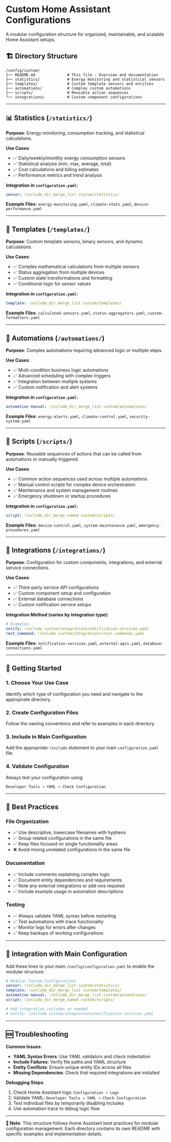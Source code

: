 # Custom Home Assistant Configurations

A modular configuration structure for organized, maintainable, and scalable Home Assistant setups.

<!-- Test sync - $(date) -->

## 🏗️ Directory Structure

```
/config/custom/
├── README.md              # This file - Overview and documentation  
├── statistics/            # Energy monitoring and statistical sensors
├── templates/             # Custom template sensors and entities
├── automations/           # Complex custom automations
├── scripts/               # Reusable action sequences
└── integrations/          # Custom component configurations
```

---

## 📊 **Statistics** (`/statistics/`)

**Purpose**: Energy monitoring, consumption tracking, and statistical calculations.

**Use Cases**:
- ✅ Daily/weekly/monthly energy consumption sensors
- ✅ Statistical analysis (min, max, average, total)
- ✅ Cost calculations and billing estimates
- ✅ Performance metrics and trend analysis

**Integration in `configuration.yaml`:**
```yaml
sensor: !include_dir_merge_list custom/statistics/
```

**Example Files**: `energy-monitoring.yaml`, `climate-stats.yaml`, `device-performance.yaml`

---

## 🔧 **Templates** (`/templates/`)

**Purpose**: Custom template sensors, binary sensors, and dynamic calculations.

**Use Cases**:
- ✅ Complex mathematical calculations from multiple sensors
- ✅ Status aggregation from multiple devices  
- ✅ Custom state transformations and formatting
- ✅ Conditional logic for sensor values

**Integration in `configuration.yaml`:**
```yaml
template: !include_dir_merge_list custom/templates/
```

**Example Files**: `calculated-sensors.yaml`, `status-aggregators.yaml`, `custom-formatters.yaml`

---

## 🤖 **Automations** (`/automations/`)

**Purpose**: Complex automations requiring advanced logic or multiple steps.

**Use Cases**:
- ✅ Multi-condition business logic automations
- ✅ Advanced scheduling with complex triggers
- ✅ Integration between multiple systems
- ✅ Custom notification and alert systems

**Integration in `configuration.yaml`:**
```yaml
automation manual: !include_dir_merge_list custom/automations/
```

**Example Files**: `energy-alerts.yaml`, `climate-control.yaml`, `security-system.yaml`

---

## 📜 **Scripts** (`/scripts/`)

**Purpose**: Reusable sequences of actions that can be called from automations or manually triggered.

**Use Cases**:
- ✅ Common action sequences used across multiple automations
- ✅ Manual control scripts for complex device orchestration
- ✅ Maintenance and system management routines
- ✅ Emergency shutdown or startup procedures

**Integration in `configuration.yaml`:**
```yaml
script: !include_dir_merge_named custom/scripts/
```

**Example Files**: `device-control.yaml`, `system-maintenance.yaml`, `emergency-procedures.yaml`

---

## 🔌 **Integrations** (`/integrations/`)

**Purpose**: Configuration for custom components, integrations, and external service connections.

**Use Cases**:
- ✅ Third-party service API configurations
- ✅ Custom component setup and configuration
- ✅ External database connections
- ✅ Custom notification service setups

**Integration Method (varies by integration type):**
```yaml
# Examples:
notify: !include custom/integrations/notification-services.yaml
rest_command: !include custom/integrations/rest-commands.yaml
```

**Example Files**: `notification-services.yaml`, `external-apis.yaml`, `database-connections.yaml`

---

## 🚀 **Getting Started**

### 1. **Choose Your Use Case**
Identify which type of configuration you need and navigate to the appropriate directory.

### 2. **Create Configuration Files**
Follow the naming conventions and refer to examples in each directory.

### 3. **Include in Main Configuration**
Add the appropriate `!include` statement to your main `configuration.yaml` file.

### 4. **Validate Configuration**
Always test your configuration using:
```
Developer Tools → YAML → Check Configuration
```

---

## 📖 **Best Practices**

### **File Organization**
- ✅ Use descriptive, lowercase filenames with hyphens
- ✅ Group related configurations in the same file
- ✅ Keep files focused on single functionality areas
- ❌ Avoid mixing unrelated configurations in the same file

### **Documentation**
- ✅ Include comments explaining complex logic
- ✅ Document entity dependencies and requirements
- ✅ Note any external integrations or add-ons required
- ✅ Include example usage in automation descriptions

### **Testing**
- ✅ Always validate YAML syntax before restarting
- ✅ Test automations with trace functionality
- ✅ Monitor logs for errors after changes
- ✅ Keep backups of working configurations

---

## 🔗 **Integration with Main Configuration**

Add these lines to your main `/config/configuration.yaml` to enable the modular structure:

```yaml
# Modular Custom Configurations
sensor: !include_dir_merge_list custom/statistics/
template: !include_dir_merge_list custom/templates/
automation manual: !include_dir_merge_list custom/automations/
script: !include_dir_merge_named custom/scripts/

# Add integration includes as needed
# notify: !include custom/integrations/notification-services.yaml
```

---

## 🆘 **Troubleshooting**

**Common Issues**:
- **YAML Syntax Errors**: Use YAML validators and check indentation
- **Include Failures**: Verify file paths and YAML structure
- **Entity Conflicts**: Ensure unique entity IDs across all files
- **Missing Dependencies**: Check that required integrations are installed

**Debugging Steps**:
1. Check Home Assistant logs: `Configuration → Logs`
2. Validate YAML: `Developer Tools → YAML → Check Configuration`
3. Test individual files by temporarily disabling includes
4. Use automation trace to debug logic flow

---

**📝 Note**: This structure follows Home Assistant best practices for modular configuration management. Each directory contains its own README with specific examples and implementation details. 